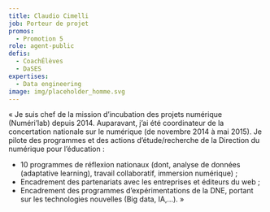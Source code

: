 ```yaml
---
title: Claudio Cimelli
job: Porteur de projet
promos:
  - Promotion 5
role: agent-public
defis:
  - CoachÉlèves
  - DaSES
expertises:
  - Data engineering
image: img/placeholder_homme.svg
---
```

« Je suis chef de la mission d’incubation des projets numérique (Numéri’lab) depuis 2014. Auparavant, j’ai été coordinateur de la concertation nationale sur le numérique (de novembre 2014 à mai 2015). Je pilote des programmes et des actions d’étude/recherche de la Direction du numérique pour l’éducation :

* 10 programmes de réflexion nationaux (dont, analyse de données (adaptative learning), travail collaboratif, immersion numérique) ;
* Encadrement des partenariats avec les entreprises et éditeurs du web ;
* Encadrement des programmes d’expérimentations de la DNE, portant sur les technologies nouvelles (Big data, IA,…). »